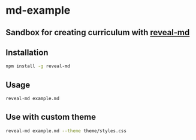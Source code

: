 # md-example

## Sandbox for creating curriculum with [reveal-md](https://github.com/webpro/reveal-md)

## Installation

```bash
npm install -g reveal-md
```

## Usage

```bash
reveal-md example.md
```

## Use with custom theme

```bash
reveal-md example.md --theme theme/styles.css
```